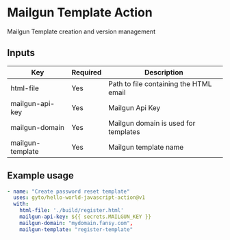 # Mailgun Template Action

Mailgun Template creation and version management

## Inputs

| Key              | Required | Description                            |
|------------------|----------|----------------------------------------|
| html-file        | Yes      | Path to file containing the HTML email |
| mailgun-api-key  | Yes      | Mailgun Api Key                        |
| mailgun-domain   | Yes      | Mailgun domain is used for templates   |
| mailgun-template | Yes      | Mailgun template name                  |

## Example usage

```yaml
- name: "Create password reset template"
  uses: gyto/hello-world-javascript-action@v1
  with:
    html-file: './build/register.html'
    mailgun-api-key: ${{ secrets.MAILGUN_KEY }}
    mailgun-domain: "mydomain.fansy.com",
    mailgun-template: "register-template"
```
